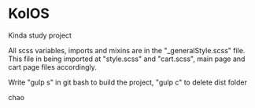 # KolOS
Kinda study project

All scss variables, imports and mixins are in the "_generalStyle.scss" file. This file in being imported at "style.scss" and "cart.scss", main page and cart page files accordingly.

Write "gulp s" in git bash to build the project, "gulp c" to delete dist folder

chao 
